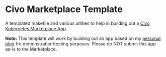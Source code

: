 # Civo Marketplace Template

A templated makefile and various utlities to help in building out a [Civo Kubernetes Marketplace App](https://github.com/civo/kubernetes-marketplace).  

**Note:** This template will work by building out an app based on my [personal blog]() fro demonstration/testing purposes.  Please do NOT submit this app as-is to the Marketplace.